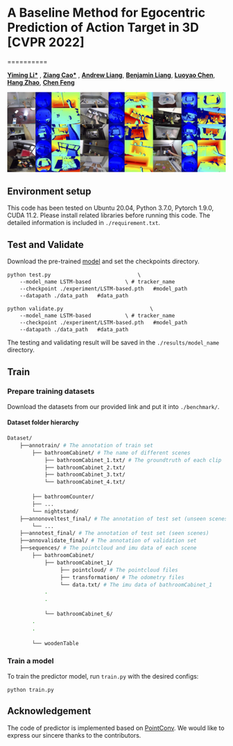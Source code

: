 # A Baseline Method for Egocentric Prediction of Action Target in 3D [CVPR 2022]
==========
<p> 
  <b><a href="https://scholar.google.com/citations?user=i_aajNoAAAAJ&hl=en">Yiming Li*</a></b> ,
  <b><a href="https://ziangcao0312.github.io/">Ziang Cao*</a></b> , 
  <b><a href="https://www.linkedin.com/in/andrew-s-liang/">Andrew Liang</a></b>, 
  <b><a href="https://www.linkedin.com/in/benjamin-s-liang/">Benjamin Liang</a></b>, 
  <b><a href="https://www.linkedin.com/in/luoyao-chen/">Luoyao Chen</a></b>, 
  <b><a href="https://scholar.google.com/citations?user=DmahiOYAAAAJ">Hang Zhao</a></b>, 
  <b><a href="https://scholar.google.com/citations?user=YeG8ZM0AAAAJ&hl=en">Chen Feng</a></b>
</p>

<p align="center">
  <img width="100%" height="50%" src="https://github.com/ai4ce/EgoPAT3D/blob/gh-pages/img/home/scene.jpg">
</p>

## Environment setup
This code has been tested on Ubuntu 20.04, Python 3.7.0, Pytorch 1.9.0, CUDA 11.2.
Please install related libraries before running this code. The detailed information is included in `./requirement.txt`.

## Test and Validate
Download the pre-trained [model](https://drive.google.com/file/d/1u8b4xcLlevOmwXP-GTImAPDzfISAnNUR/view?usp=sharing) and set the checkpoints directory.


```
python test.py 	                          \
	--model_name LSTM-based           \ # tracker_name
	--checkpoint ./experiment/LSTM-based.pth   #model_path
	--datapath ./data_path   #data_path
```

```
python validate.py 	                          \
	--model_name LSTM-based           \ # tracker_name
	--checkpoint ./experiment/LSTM-based.pth   #model_path
	--datapath ./data_path   #data_path
```

The testing and validating result will be saved in the `./results/model_name` directory.

## Train

### Prepare training datasets

Download the datasets from our provided link and put it into `./benchmark/`.

#### Dataset folder hierarchy
```bash
Dataset/
    ├──annotrain/ # The annotation of train set
        ├── bathroomCabinet/ # The name of different scenes
            ├── bathroomCabinet_1.txt/ # The groundtruth of each clip
            ├── bathroomCabinet_2.txt/
            ├── bathroomCabinet_3.txt/
            └── bathroomCabinet_4.txt/
                
        ├── bathroomCounter/ 
        ├── ...
        └── nightstand/
    ├──annonoveltest_final/ # The annotation of test set (unseen scenes)
        └── ...
    ├──annotest_final/ # The annotation of test set (seen scenes)
    ├──annovalidate_final/ # The annotation of validation set
    ├──sequences/ # The pointcloud and imu data of each scene
        ├── bathroomCabinet/ 
            ├── bathroomCabinet_1/ 
                 ├── pointcloud/ # The pointcloud files
                 ├── transformation/ # The odometry files
                 └── data.txt/ # The imu data of bathroomCabinet_1
            .
            .
    
            └── bathroomCabinet_6/
        .
        .
    
        └── woodenTable
```

### Train a model
To train the predictor model, run `train.py` with the desired configs:

```
python train.py 
```




## Acknowledgement
The code of predictor is implemented based on [PointConv](https://github.com/DylanWusee/pointconv_pytorch). We would like to express our sincere thanks to the contributors.

